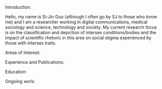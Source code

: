 Introduction: 

Hello, my name is Si-Jin Guo (although I often go by SJ to those who know me) and I am a researcher working in digital communications, medical sociology and science, technology and society. My current research focus is on the classification and depiction of intersex conditions/bodies and the impact of scientific rhetoric in this area on social stigma experienced by those with intersex traits. 

Areas of Interest: 

Experience and Publications:

Education: 

Ongoing work: 



